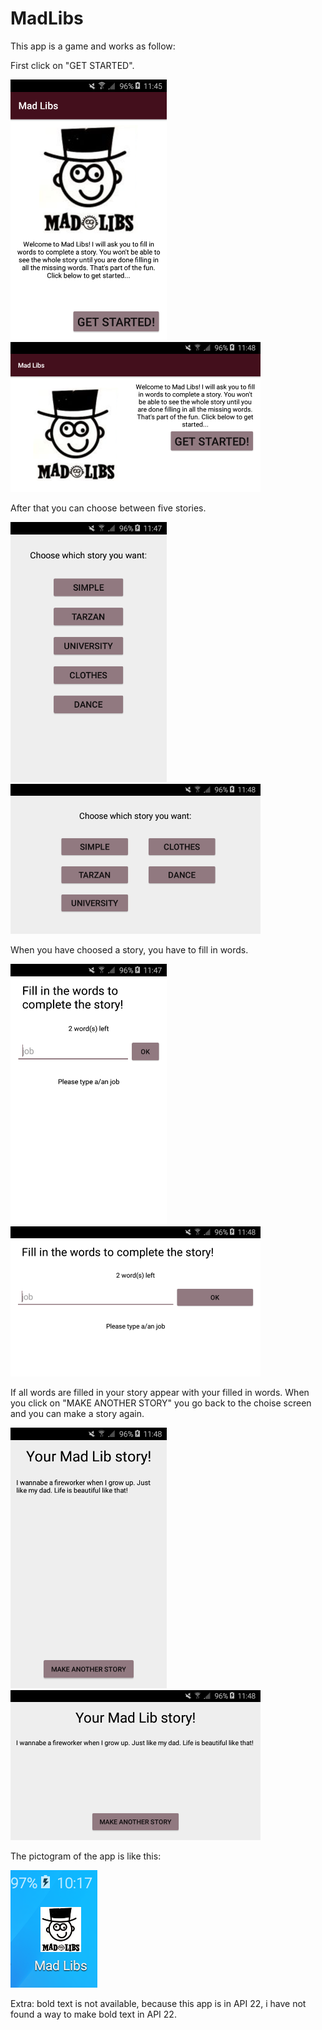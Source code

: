 # MadLibs

This app is a game and works as follow:

First click on "GET STARTED".

<img src="https://github.com/DoorDool/MadLibs/blob/master/app/src/main/res/drawable/main.png" width="250">
<img src="https://github.com/DoorDool/MadLibs/blob/master/app/src/main/res/drawable/main_land.png" width="400">

After that you can choose between five stories.

<img src="https://github.com/DoorDool/MadLibs/blob/master/app/src/main/res/drawable/choise.png" width="250">
<img src="https://github.com/DoorDool/MadLibs/blob/master/app/src/main/res/drawable/choise_land.png" width="400">

When you have choosed a story, you have to fill in words.

<img src="https://github.com/DoorDool/MadLibs/blob/master/app/src/main/res/drawable/input.png" width="250">
<img src="https://github.com/DoorDool/MadLibs/blob/master/app/src/main/res/drawable/input_land.png" width="400">

If all words are filled in your story appear with your filled in words. When you click on "MAKE ANOTHER STORY" you go back to the choise screen and you can make a story again.

<img src="https://github.com/DoorDool/MadLibs/blob/master/app/src/main/res/drawable/story.png" width="250">
<img src="https://github.com/DoorDool/MadLibs/blob/master/app/src/main/res/drawable/story_land.png" width="400">

The pictogram of the app is like this:

![picto](app/src/main/res/drawable/pictogram.png)

Extra: bold text is not available, because this app is in API 22, i have not found a way to make bold text in API 22. 
